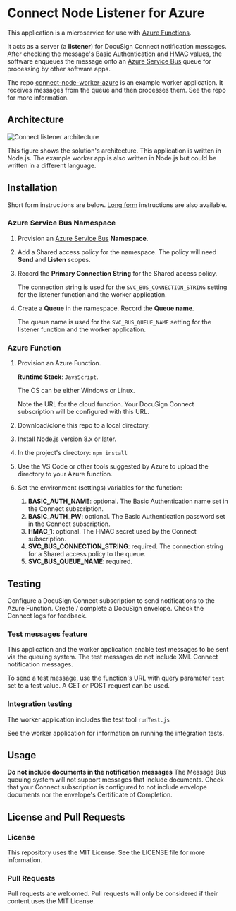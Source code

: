 # Connect Node Listener for Azure

This application is a microservice for use with 
[Azure Functions](https://azure.microsoft.com/en-us/services/functions/).

It acts as a server (a **listener**) for DocuSign
Connect notification messages. After checking the 
message's Basic Authentication and HMAC values,
the software enqueues the message onto an
[Azure Service Bus](https://azure.microsoft.com/en-us/services/service-bus)
queue for processing by other software apps.

The repo 
[connect-node-worker-azure](../../../connect-node-worker-azure)
is an example worker application.
It receives messages from the queue
and then processes
them. See the repo for more information.

## Architecture
![Connect listener architecture](docs/connect_listener_architecture.png)

This figure shows the solution's architecture. 
This application is written in Node.js. 
The example worker app is also written in Node.js but 
could be written in a different language.

## Installation

Short form instructions are below. 
[Long form](INSTALLATION.md) instructions are also available.

### Azure Service Bus Namespace
1. Provision an 
   [Azure Service Bus](https://azure.microsoft.com/en-us/services/service-bus/) **Namespace**.

1. Add a Shared access policy for the namespace. The policy will need
   **Send** and **Listen** scopes.

1. Record the **Primary Connection String** for the 
   Shared access policy.

   The connection string is used 
   for the `SVC_BUS_CONNECTION_STRING` setting for
   the listener function and the worker application. 

1. Create a **Queue** in the namespace. Record the 
   **Queue name**.

   The queue name is used 
   for the `SVC_BUS_QUEUE_NAME` setting for 
   the listener function and the worker application. 

### Azure Function
1. Provision an Azure Function.

   **Runtime Stack**: `JavaScript`.

   The OS can be either Windows or Linux.

   Note the URL for the cloud function.
   Your DocuSign Connect subscription will be 
   configured with this URL.

1. Download/clone this repo to a local directory.
1. Install Node.js version 8.x or later.
1. In the project's directory: `npm install`
1. Use the VS Code or other tools suggested by 
   Azure to upload the directory to your Azure function.

1. Set the environment (settings) variables for the function:
   1. **BASIC_AUTH_NAME**: optional. The Basic Authentication
      name set in the Connect subscription.
   1. **BASIC_AUTH_PW**: optional. The Basic Authentication
      password set in the Connect subscription.
   1. **HMAC_1**: optional. The HMAC secret used by the
      Connect subscription.
   1. **SVC_BUS_CONNECTION_STRING**: required. 
      The connection string for a
      Shared access policy to the queue. 
   1. **SVC_BUS_QUEUE_NAME**: required. 

## Testing
Configure a DocuSign Connect subscription to send notifications to
the Azure Function. Create / complete a DocuSign envelope.
Check the Connect logs for feedback.

### Test messages feature
This application and the worker application enable test
messages to be sent via the queuing system. The test
messages do not include XML Connect notification
messages. 

To send a test message, use the function's URL with
query parameter `test` set to
a test value. A GET or POST request can be used. 

### Integration testing
The worker application includes the test tool `runTest.js` 

See the worker application for information on running the
integration tests.

## Usage
**Do not include documents in the notification messages**
The Message Bus queuing system will not support messages that
include documents. Check that your Connect subscription
is configured to not include envelope documents nor the
envelope's Certificate of Completion.

## License and Pull Requests

### License
This repository uses the MIT License. See the LICENSE file for more information.

### Pull Requests
Pull requests are welcomed. Pull requests will only be considered if their content
uses the MIT License.

